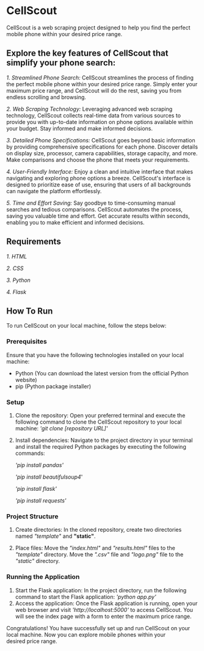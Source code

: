 # CellScout
CellScout is a web scraping project designed to help you find the perfect mobile phone within your desired price range.

## Explore the key features of CellScout that simplify your phone search:
*1. Streamlined Phone Search:* CellScout streamlines the process of finding the perfect mobile phone within your desired price range. Simply enter your maximum price range, and CellScout will do the rest, saving you from endless scrolling and browsing.

*2. Web Scraping Technology:* Leveraging advanced web scraping technology, CellScout collects real-time data from various sources to provide you with up-to-date information on phone options available within your budget. Stay informed and make informed decisions.

*3. Detailed Phone Specifications:* CellScout goes beyond basic information by providing comprehensive specifications for each phone. Discover details on display size, processor, camera capabilities, storage capacity, and more. Make comparisons and choose the phone that meets your requirements.

*4. User-Friendly Interface:* Enjoy a clean and intuitive interface that makes navigating and exploring phone options a breeze. CellScout's interface is designed to prioritize ease of use, ensuring that users of all backgrounds can navigate the platform effortlessly.

*5. Time and Effort Saving:* Say goodbye to time-consuming manual searches and tedious comparisons. CellScout automates the process, saving you valuable time and effort. Get accurate results within seconds, enabling you to make efficient and informed decisions.

## Requirements
*1. HTML*

*2. CSS*

*3. Python*

*4. Flask*
## How To Run
To run CellScout on your local machine, follow the steps below:

### Prerequisites
Ensure that you have the following technologies installed on your local machine:
* Python (You can download the latest version from the official Python website)
* pip (Python package installer)

### Setup
1. Clone the repository: Open your preferred terminal and execute the following command to clone the CellScout repository to your local machine:
*'git clone [repository URL]'*
2. Install dependencies: Navigate to the project directory in your terminal and install the required Python packages by executing the following commands:

   *'pip install pandas'*

   *'pip install beautifulsoup4*'

   *'pip install flask'*

   *'pip install requests'*

### Project Structure
1. Create directories: In the cloned repository, create two directories named *"template"* and **"static"**.

2. Place files: Move the *"index.html"* and *"results.html"* files to the *"template"* directory. Move the *".csv"* file and *"logo.png"* file to the *"static"* directory.

### Running the Application
1. Start the Flask application: In the project directory, run the following command to start the Flask application:
*'python app.py'*
2. Access the application: Once the Flask application is running, open your web browser and visit *'http://localhost:5000'* to access CellScout. You will see the index page with a form to enter the maximum price range.

Congratulations! You have successfully set up and run CellScout on your local machine. Now you can explore mobile phones within your desired price range.

